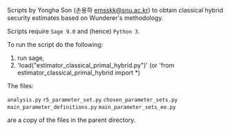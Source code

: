 Scripts by Yongha Son (­손용하 <emsskk@snu.ac.kr>) to obtain classical hybrid security estimates based on Wunderer's methodology.

Scripts require `Sage 9.0` and (hence) `Python 3`.

To run the script do the following:
1. run sage,
2. 'load("estimator_classical_primal_hybrid.py")' (or 'from estimator_classical_primal_hybrid import *)


The files:

`analysis.py`
`r5_parameter_set.py`
`chosen_parameter_sets.py`
`main_parameter_definitions.py`
`main_parameter_sets_ee.py`

are a copy of the files in the parent directory.
